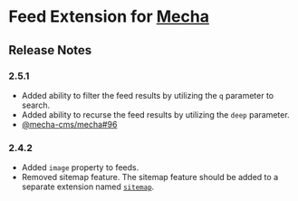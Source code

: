 Feed Extension for [Mecha](https://github.com/mecha-cms/mecha)
==============================================================

Release Notes
-------------

### 2.5.1

 - Added ability to filter the feed results by utilizing the `q` parameter to search.
 - Added ability to recurse the feed results by utilizing the `deep` parameter.
 - [@mecha-cms/mecha#96](https://github.com/mecha-cms/mecha/issues/96)

### 2.4.2

 - Added `image` property to feeds.
 - Removed sitemap feature. The sitemap feature should be added to a separate extension named [`sitemap`](https://github.com/mecha-cms/x.sitemap).
